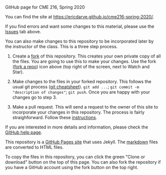 GitHub page for CME 216, Spring 2020

You can find the site at https://ericdarve.github.io/cme216-spring-2020/.

If you find errors and want some changes to this material, please use the [Issues](https://github.com/EricDarve/cme216-spring-2020/issues) tab above.

You can also make changes to this repository to be incorporated later by the instructor of the class. This is a three step process.

1. Create a [fork](https://help.github.com/en/github/collaborating-with-issues-and-pull-requests/working-with-forks) of this repository. This creates your own private copy of all the files. You are going to use this to make your changes. Use the fork ([fork a repo](https://help.github.com/en/github/getting-started-with-github/fork-a-repo)) icon above (top right of the screen, next to Watch and Star). 

2. Make changes to the files in your forked repository. This follows the usual git process ([git cheatsheet](https://github.github.com/training-kit/downloads/github-git-cheat-sheet/)). `git add ...`; `git commit -m "description of changes"`; `git push`. Once you are happy with your changes go to step 3.

3. Make a pull request. This will send a request to the owner of this site to incorporate your changes in this repository. The process is fairly straighforward. Follow these [instructions](https://help.github.com/en/github/collaborating-with-issues-and-pull-requests/creating-a-pull-request-from-a-fork).

If you are interested in more details and information, please check the [GitHub help page](https://help.github.com/en/github/collaborating-with-issues-and-pull-requests).

This repository is a [GitHub Pages site](https://help.github.com/en/github/working-with-github-pages/setting-up-a-github-pages-site-with-jekyll) that uses Jekyll. The [markdown](https://help.github.com/en/github/working-with-github-pages/setting-a-markdown-processor-for-your-github-pages-site-using-jekyll) files are converted to HTML files.

To copy the files in this repository, you can click the green "Clone or download" button on the top of this page. You can also fork the repository if you have a GitHub account using the fork button on the top right.
